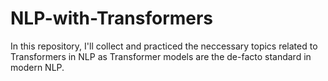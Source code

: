 # NLP-with-Transformers
In this repository, I'll collect and practiced the neccessary topics related to Transformers in NLP as Transformer models are the de-facto standard in modern NLP.
